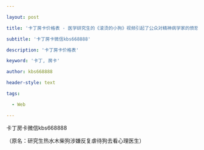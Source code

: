 ---
layout: post
title: '卡丁房卡价格表 - 医学研究生的《滚烫的小狗》视频引起了公众对精神病学家的愤怒'
subtitle: '卡丁房卡微信kbs668888'
description: '卡丁房卡价格表'
keyword: '卡丁, 房卡'
author: kbs668888
header-style: text
tags:
  - Web
---
卡丁房卡微信kbs668888

（原名：研究生热水木柴狗涉嫌反复虐待狗去看心理医生）

